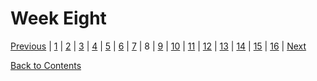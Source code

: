 # Week Eight

[Previous](https://github.com/Jason-MacDonald/WEB701-Journal/blob/master/week-seven.md) | 
[1](https://github.com/Jason-MacDonald/WEB701-Journal/blob/master/week-one.md) | 
[2](https://github.com/Jason-MacDonald/WEB701-Journal/blob/master/week-two.md) | 
[3](https://github.com/Jason-MacDonald/WEB701-Journal/blob/master/week-three.md) | 
[4](https://github.com/Jason-MacDonald/WEB701-Journal/blob/master/week-four.md) | 
[5](https://github.com/Jason-MacDonald/WEB701-Journal/blob/master/week-five.md) | 
[6](https://github.com/Jason-MacDonald/WEB701-Journal/blob/master/week-six.md) | 
[7](https://github.com/Jason-MacDonald/WEB701-Journal/blob/master/week-seven.md) | 
8 | 
[9](https://github.com/Jason-MacDonald/WEB701-Journal/blob/master/week-nine.md) | 
[10](https://github.com/Jason-MacDonald/WEB701-Journal/blob/master/week-ten.md) | 
[11](https://github.com/Jason-MacDonald/WEB701-Journal/blob/master/week-eleven.md) | 
[12](https://github.com/Jason-MacDonald/WEB701-Journal/blob/master/week-twelve.md) | 
[13](https://github.com/Jason-MacDonald/WEB701-Journal/blob/master/week-thirteen.md) | 
[14](https://github.com/Jason-MacDonald/WEB701-Journal/blob/master/week-fourteen.md) | 
[15](https://github.com/Jason-MacDonald/WEB701-Journal/blob/master/week-fifteen.md) | 
[16](https://github.com/Jason-MacDonald/WEB701-Journal/blob/master/week-sixteen.md) |
[Next](https://github.com/Jason-MacDonald/WEB701-Journal/blob/master/week-nine.md)

[Back to Contents](https://github.com/Jason-MacDonald/WEB701-Journal/blob/master/contents.md)
